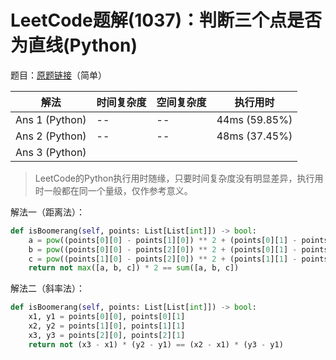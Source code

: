 # LeetCode题解(1037)：判断三个点是否为直线(Python)

题目：[原题链接](https://leetcode-cn.com/problems/valid-boomerang/)（简单）

| 解法           | 时间复杂度 | 空间复杂度 | 执行用时      |
| -------------- | ---------- | ---------- | ------------- |
| Ans 1 (Python) | --         | --         | 44ms (59.85%) |
| Ans 2 (Python) | --         | --         | 48ms (37.45%) |
| Ans 3 (Python) |            |            |               |

>  LeetCode的Python执行用时随缘，只要时间复杂度没有明显差异，执行用时一般都在同一个量级，仅作参考意义。

解法一（距离法）：

```python
def isBoomerang(self, points: List[List[int]]) -> bool:
    a = pow((points[0][0] - points[1][0]) ** 2 + (points[0][1] - points[1][1]) ** 2, 0.5)
    b = pow((points[0][0] - points[2][0]) ** 2 + (points[0][1] - points[2][1]) ** 2, 0.5)
    c = pow((points[1][0] - points[2][0]) ** 2 + (points[1][1] - points[2][1]) ** 2, 0.5)
    return not max([a, b, c]) * 2 == sum([a, b, c])
```

解法二（斜率法）：

```python
def isBoomerang(self, points: List[List[int]]) -> bool:
    x1, y1 = points[0][0], points[0][1]
    x2, y2 = points[1][0], points[1][1]
    x3, y3 = points[2][0], points[2][1]
    return not (x3 - x1) * (y2 - y1) == (x2 - x1) * (y3 - y1)
```
